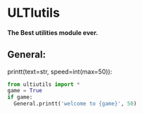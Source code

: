 
# ULTIutils

#### The Best utilities module ever.
## General:  
printt(text=str, speed=int(max=50)):  
``` python
from ultiutils import *
game = True
if game:
  General.printt('welcome to {game}', 50)
```